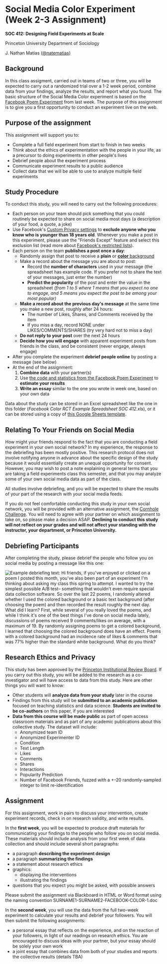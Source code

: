 # Social Media Color Experiment (Week 2-3 Assignment)

**SOC 412: Designing Field Experiments at Scale**

Princeton University Department of Sociology

J. Nathan Matias ([@natematias](https://twitter.com/natematias))

## Background

In this class assigment, carried out in teams of two or three, you will be expected to carry out a randomized trial over a 1-2 week period, combine data from your findings, analyze the results, and report what you found. The basic structure of the Social Media Color experiment is based on the [Facebook Poem Experiment](https://github.com/natematias/SOC412/blob/master/1-facebook-poem/README.md) from last week. The purpose of this assignment is to give you a first opportunity to conduct an experiment live on the web.

## Purpose of the assignment
This assignment will support you to:

* Complete a full field experiment from start to finish in two weeks
* Think about the ethics of experimentation with the people in your life, as a precursor to doing experiments in other people's lives
* Debrief people about the experiment process
* Communicate experiment results to a public audience
* Collect data that we will be able to use to analyze multiple field experiments

## Study Procedure
To conduct this study, you will need to carry out the following procedures:

* Each person on your team should pick something that you could routinely be expected to share on social media most days (a description of your food, a quote, a joke)
* Use Facebook's [Custom Privacy settings](https://www.facebook.com/help/459934584025324) to **exclude anyone who you know who is younger than 18 years old**. Whenever you make a post in this experiment, please use the "Friends Except" feature and select this exclusion list (read more about [Facebook's restricted lists](https://www.facebook.com/help/200538509990389?helpref=faq_content)).
* Each person on the team **publishes a post once a day**:
  * Randomly assign that post to receive a **plain** or [**color** background](https://techcrunch.com/2016/12/19/facebook-status-background-color/)
  * Make a record about the message you are about to post:
    * Record the **number of characters** used in your message (the spreadsheet has example code. If you prefer not to share the text of your messages, just enter the number)
    * **Predict the popularity** of the post and enter the value in the spreadsheet *(from 1 to 5 where 1 means that you expect no one to engage, and 5 means you expect the post to be among your most popular)*
  * **Make a record about the previous day's message** at the same time you make a new post, roughly after 24 hours:
    * The number of Likes, Shares, and Comments received by the item
    * If you miss a day, record NONE under LIKES/COMMENTS/SHARES (try very hard not to miss a day)
  * **Do not reply to your post** over the next 24 hours
  * **Decide how you will engage** with apparent experiment posts from friends in the class, and be consistent (never engage, always engage) 
* After you complete the experiment **debrief people online** by posting a message (see below)
* At the end of the assignment:
  1. **Combine data** with your partner(s)
  2. Use [the code and statistics from the Facebook Poem Experiment](https://github.com/natematias/SOC412/tree/master/1-facebook-poem) to **estimate your results**
  3. **Write an essay** similar to the one you wrote in week one, based on your own data

Data about the study can be stored in an Excel spreadsheet like the one in this folder (*Facebook Color RCT Example Spreadsheet SOC 412.xls*), or it can be stored using a copy of [this Google Sheets template](https://docs.google.com/spreadsheets/d/1Z6j_AURC_VluabPciCSp0Mv0HCtmLqZUt6eXemO27dw/edit?usp=sharing).


## Relating To Your Friends on Social Media
How might your friends respond to the fact that you are conducting a field experiment in your own social network? In my experience, the response to the debriefing has been mostly positive. This research protocol does not involve notifying anyone in advance about the specific design of the study because it would essentially create an unequal opportunity for consent. However, you may wish to post a note explaining in general terms that you are taking a field experiments class this semester, and that you may analyze some of your own social media data as part of the class. 

All studies involve debriefing, and you will be expected to share the results of your part of the research with your social media feeds.

If you do not feel comfortable conducting this study in your own social network, you will be provided with an alternative assignment, the [Cornhole Challenge](https://github.com/natematias/SOC412/tree/master/2-cornhole-challenge). You will need to agree with your partner on which assignment to take on, so please make a decision ASAP. **Declining to conduct this study will not reflect on your grades and will not affect your standing with the instructor, your department, or Princeton University.**

## Debriefing Participants
After completing the study, please debrief the people who follow you on social media by posting a message like this one:

![Example debriefing text: Hi friends, if you've enjoyed or clicked on a poem I posted this month, you've also been part of an experiment I'm thinking about asking my class this spring to attempt. I wanted to try the simplest possible A/B test– something that wouldn't even require special data collection software. So over the last 22 poems, I randomly altered whether I used the colored background or a basic text background (after choosing the poem) and then recorded the result roughly the next day. What did I learn? First, while several of you *really* loved the poems, and while I think it's one of the best things I've done on social media lately, discussions of poems received 9 comments/likes on average, with a maximum of 19. By randomly assigning poems to get a colored background, I learned that choosing the colored background *does* have an effect. Poems with a colored background had an incidence rate of likes & comments that was 77% higher than the standard white background. What do you think?](jnm-example-debriefing.png)

## Research Ethics and Privacy
This study has been approved by the [Princeton Institutional Review Board](https://www.princeton.edu/ria/human-research-protection/). If you carry out this study, you will be added to the research as a co-investigator and will have access to data from this study. Here are other things you will want to know:

* Other students will **analyze data from your study** later in the course
* Findings from this study will be **submitted to an academic publication** focused on teaching statistics and data science. **Students are invited to be co-authors** on this paper, if you are interested
* **Data from this course will be made public** as part of open access classroom materials and as part of any academic publications about this collective study. The dataset will include:
  * Anonymized team ID
  * Anonymized Experimenter ID
  * Condition
  * Text Length
  * Likes
  * Comments
  * Shares
  * Interactions
  * Popularity Prediction
  * Number of Facebook Friends, fuzzed with a +-20 randomly-sampled integer to limit re-identification

## Assignment
For this assignment, work in pairs to discuss your intervention, create experiment records, check in on research validity, and write results. 

In the **first week**, you will be expected to produce draft materials for communicating your findings to the people who follow you on social media. These materials should include analysis from your first week of data collection and should include several short paragraphs:
* a paragraph **describing the experiment design**
* a paragraph **summarizing the findings**
* a statement about research ethics
* graphics:
  * displaying the interventions
  * illustrating the findings
* questions that you expect you might be asked, with possible answers

Please submit the assignment via Blackboard in HTML or Word format using the naming convention SURNAME1-SURNAME2-FACEBOOK-COLOR-1.doc

In the **second week**, you will use the data from the full two-week experiment to calculate your results and debrief your followers. You will then submit the following assignments:
* a personal essay that reflects on the experience, and on the reaction of your followers, in light of our readings on research ethics. You are encouraged to discuss ideas with your partner, but your essay should be solely your own work
* a joint essay that combines data from both of your studies and reports the collective results (details TBA)
